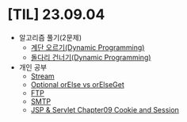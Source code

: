 # [TIL] 23.09.04

* 알고리즘 풀기(2문제)
  * [계단 오르기(Dynamic Programming)](../java_algorithm/inflearn_algorithm_lecture/src/dynamic_programming/계단오르기/Main.java)
  * [돌다리 건너기(Dynamic Programming)](../java_algorithm/inflearn_algorithm_lecture/src/dynamic_programming/돌다리_건너기/Main.java)
* 개인 공부
  * [Stream](../java_study/src/stream/stream.md)
  * [Optional orElse vs orElseGet](../java_study/src/optional/orElse_and_orElseGet.md)
  * [FTP](../web_study/ftp.md)
  * [SMTP](../web_study/smtp.md)
  * [JSP & Servlet Chapter09 Cookie and Session](../web_study/cookie_and_session.md)
